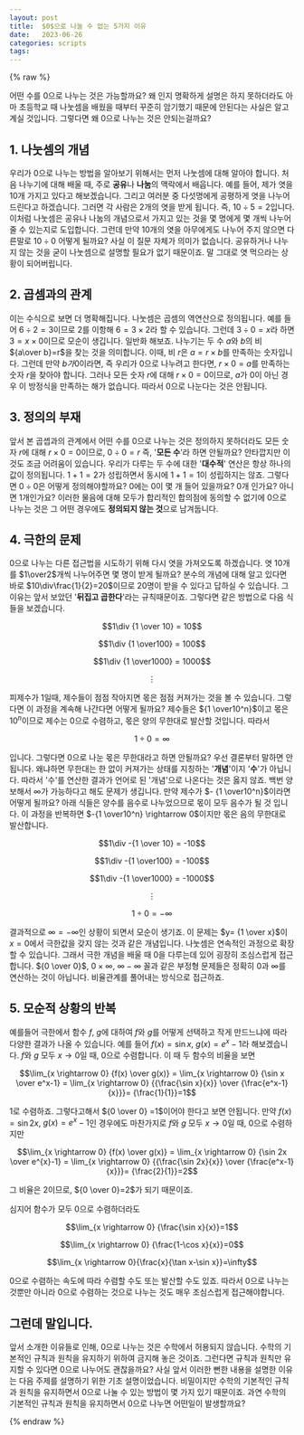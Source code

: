 ```yaml
---
layout: post
title:  $0$으로 나눌 수 없는 5가지 이유
date:   2023-06-26
categories: scripts
tags:
---
```

{% raw %}

어떤 수를 $0$으로 나누는 것은 가능할까요? 왜 인지 명확하게 설명은 하지 못하더라도 아마 초등학교 때 나눗셈을 배웠을 때부터 꾸준히 암기했기 때문에 안된다는 사실은 알고 계실 것입니다. 그렇다면 왜 $0$으로 나누는 것은 안되는걸까요?

## 1. 나눗셈의 개념

우리가 $0$으로 나누는 방법을 알아보기 위해서는 먼저 나눗셈에 대해 알아야 합니다. 처음 나누기에 대해 배울 때, 주로 **공유**나 **나눔**의 맥락에서 배웁니다. 예를 들어, 제가 엿을 10개 가지고 있다고 해보겠습니다. 그리고 여러분 중 다섯명에게 공평하게 엿을 나누어 드린다고 하겠습니다. 그러면 각 사람은 2개의 엿을 받게 됩니다. 즉, $10\div 5=2$입니다. 이처럼 나눗셈은 공유나 나눔의 개념으로서 가지고 있는 것을 몇 명에게 몇 개씩 나누어줄 수 있는지로 도입합니다. 그런데 만약 10개의 엿을 아무에게도 나누어 주지 않으면 다른말로 $10\div 0$ 어떻게 될까요? 사실 이 질문 자체가 의미가 없습니다. 공유하거나 나누지 않는 것을 굳이 나눗셈으로 설명할 필요가 없기 때문이죠. 말 그대로 엿 먹으라는 상황이 되어버립니다.


## 2. 곱셈과의 관계

이는 수식으로 보면 더 명확해집니다. 나눗셈은 곱셈의 역연산으로 정의됩니다. 예를 들어 $6 \div 2=3$이므로 $2$를 이항해 $6=3 \times 2$라 할 수 있습니다. 그런데 $3 \div 0=x$라 하면 $3 = x \times 0$이므로 모순이 생깁니다. 일반화 해보죠. 나누기는 두 수 $a$와 $b$의 비 ${a\over b}=r$을 찾는 것을 의미합니다. 이때, 비 $r$은 $a = r \times b$를 만족하는 숫자입니다. 그런데 만약 $b가 0$이라면, 즉 우리가 $0$으로 나누려고 한다면, $r \times 0 = a$를 만족하는 숫자 $r$을 찾아야 합니다. 그러나 모든 숫자 $r$에 대해 $r \times 0 = 0$이므로, $a$가 $0$이 아닌 경우 이 방정식을 만족하는 해가 없습니다. 따라서 $0$으로 나눈다는 것은 안됩니다.


## 3. 정의의 부재
앞서 본 곱셉과의 관계에서 어떤 수를 $0$으로 나누는 것은 정의하지 못하더라도 모든 숫자 $r$에 대해 $r \times 0 = 0$이므로, $0 \div 0=r$ 즉, '**모든 수**'라 하면 안될까요? 안타깝지만 이것도 조금 어려움이 있습니다. 우리가 다루는 두 수에 대한 '**대수적**' 연산은 항상 하나의 값이 정의됩니다. $1 +1=2$가 성립하면서 동시에 $1+1=1$이 성립하지는 않죠. 그렇다면 $0 \div 0$은 어떻게 정의해야할까요? $0$에는 $0$이 몇 개 들어 있을까요? $0$개 인가요? 아니면 $1$개인가요? 이러한 물음에 대해 모두가 합리적인 합의점에 동의할 수 없기에 $0$으로 나누는 것은 그 어떤 경우에도 **정의되지 않는 것**으로 남겨둡니다.


## 4. 극한의 문제

$0$으로 나누는 다른 접근법을 시도하기 위해 다시 엿을 가져오도록 하겠습니다. 엿 $10$개를 $1\over2$개씩 나누어주면 몇 명이 받게 될까요? 분수의 개념에 대해 알고 있다면 바로 $10\div\frac{1}{2}=20$이므로 20명이 받을 수 있다고 답하실 수 있습니다. 그 이유는 앞서 보았던 '**뒤집고 곱한다**'라는 규칙때문이죠. 그렇다면 같은 방법으로 다음 식들을 보겠습니다.

$$1\div {1 \over 10} = 10$$

$$1\div {1 \over100} = 100$$

$$1\div {1 \over1000} = 1000$$

$$\vdots$$

피제수가 $1$일때, 제수들이 점점 작아지면 몫은 점점 커져가는 것을 볼 수 있습니다. 그렇다면 이 과정을 계속해 나간다면 어떻게 될까요? 제수들은 ${1 \over10^n}$이고 몫은 $10^n$이므로 제수는 $0$으로 수렴하고, 몫은 양의 무한대로 발산할 것입니다. 따라서

$$1 \div 0 = \infty$$

입니다. 그렇다면 $0$으로 나눈 몫은 무한대라고 하면 안될까요? 우선 결론부터 말하면 안됩니다. 왜냐하면 무한대는 한 없이 커져가는 상태를 지칭하는 '**개념**'이지 '**수**'가 아닙니다. 따라서 '수'를 연산한 결과가 언어로 된 '개념'으로 나온다는 것은 옳지 않죠. 백번 양보해서 $\infty$가 가능하다고 해도 문제가 생깁니다. 만약 제수가 $- {1 \over10^n}$이라면 어떻게 될까요? 아래 식들은 양수를 음수로 나누었으므로 몫이 모두 음수가 될 것 입니다. 이 과정을 반복하면 $-{1 \over10^n} \rightarrow 0$이지만 몫은 음의 무한대로 발산합니다. 

$$1\div -{1 \over 10} = -10$$

$$1\div -{1 \over100} = -100$$

$$1\div -{1 \over1000} = -1000$$

$$\vdots$$

$$1 \div 0 = -\infty$$

결과적으로 $\infty = - \infty$인 상황이 되면서 모순이 생기죠. 이 문제는 $y= {1 \over x}$이 $x=0$에서 극한값을 갖지 않는 것과 같은 개념입니다. 나눗셈은 연속적인 과정으로 확장할 수 있습니다. 그래서 극한 개념을 배울 때 $0$을 다루는데 있어 굉장히 조심스럽게 접근합니다. ${0 \over 0}$, $0 \times \infty$, $\infty - \infty$ 꼴과 같은 부정형 문제들은 정확히 $0$과 $\infty$를 연산하는 것이 아닙니다. 비율관계를 풀어내는 방식으로 접근하죠.


## 5. 모순적 상황의 반복

예를들어 극한에서 함수 $f$, $g$에 대하여 $f$와 $g$를 어떻게 선택하고 작게 만드느냐에 따라 다양한 결과가 나올 수 있습니다.  예를 들어 $f(x)=\sin x$, $g(x)=e^x-1$라 해보겠습니다. $f$와 $g$ 모두 $x \rightarrow 0$일 때, $0$으로 수렴합니다. 이 때 두 함수의 비율을 보면 

$$\lim_{x \rightarrow 0} {f(x) \over g(x)} = \lim_{x \rightarrow 0} {\sin x \over e^x-1} = \lim_{x \rightarrow 0} {{\frac{\sin x}{x}} \over {\frac{e^x-1}{x}}}= {\frac{1}{1}}=1$$

$1$로 수렴하죠. 그렇다고해서 ${0 \over 0} =1$이어야 한다고 보면 안됩니다. 만약 $f(x)=\sin 2x$, $g(x)=e^x-1$인 경우에도 마찬가지로 $f$와 $g$ 모두 $x \rightarrow 0$일 때, $0$으로 수렴하지만 

$$\lim_{x \rightarrow 0} {f(x) \over g(x)} = \lim_{x \rightarrow 0} {\sin 2x \over e^{x}-1} = \lim_{x \rightarrow 0} {{\frac{\sin 2x}{x}} \over {\frac{e^x-1}{x}}}= {\frac{2}{1}}=2$$

그 비율은 $2$이므로, ${0 \over 0}=2$가 되기 때문이죠.

심지어 함수가 모두 $0$으로 수렴하더라도 

$$\lim_{x \rightarrow 0} {\frac{\sin x}{x}}=1$$

$$\lim_{x \rightarrow 0} {\frac{1-\cos x}{x}}=0$$

$$\lim_{x \rightarrow 0}{\frac{x}{\tan x-\sin x}}=\infty$$

$0$으로 수렴하는 속도에 따라 수렴할 수도 또는 발산할 수도 있죠. 따라서 $0$으로 나누는 것뿐만 아니라 $0$으로 수렴하는 것으로 나누는 것도 매우 조심스럽게 접근해야합니다.


## 그런데 말입니다.

앞서 소개한 이유들로 인해, $0$으로 나누는 것은 수학에서 허용되지 않습니다. 수학의 기본적인 규칙과 원칙을 유지하기 위하여 금지해 놓은 것이죠. 그런다면 규칙과 원칙만 유지할 수 있다면 $0$으로 나누어도 괜찮을까요? 사실 앞서 이러한 뻔한 내용을 설명한 이유는 다음 주제를 설명하기 위한 기초 설명이었습니다. 비밀이지만 수학의 기본적인 규칙과 원칙을 유지하면서 $0$으로 나눌 수 있는 방법이 몇 가지 있기 때문이죠. 과연 수학의 기본적인 규칙과 원칙을 유지하면서 $0$으로 나누면 어떤일이 발생할까요?

{% endraw %}